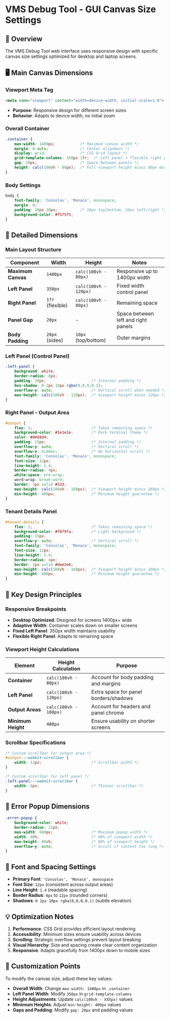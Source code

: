 # VMS Debug Tool - GUI Canvas Size Settings

## 📐 **Overview**
The VMS Debug Tool web interface uses responsive design with specific canvas size settings optimized for desktop and laptop screens.

## 🖥️ **Main Canvas Dimensions**

### **Viewport Meta Tag**
```html
<meta name="viewport" content="width=device-width, initial-scale=1.0">
```
- **Purpose**: Responsive design for different screen sizes
- **Behavior**: Adapts to device width, no initial zoom

### **Overall Container**
```css
.container {
    max-width: 1400px;           /* Maximum canvas width */
    margin: 0 auto;              /* Center alignment */
    display: grid;               /* CSS Grid layout */
    grid-template-columns: 350px 1fr;  /* Left panel + flexible right panel */
    gap: 20px;                   /* Space between panels */
    height: calc(100vh - 80px);  /* Full viewport height minus 80px margin */
}
```

### **Body Settings**
```css
body {
    font-family: 'Consolas', 'Monaco', monospace;
    margin: 0;
    padding: 10px 20px;          /* 10px top/bottom, 20px left/right */
    background-color: #f5f5f5;
}
```

## 📏 **Detailed Dimensions**

### **Main Layout Structure**
| Component | Width | Height | Notes |
|-----------|-------|--------|-------|
| **Maximum Canvas** | `1400px` | `calc(100vh - 80px)` | Responsive up to 1400px width |
| **Left Panel** | `350px` | `calc(100vh - 120px)` | Fixed width control panel |
| **Right Panel** | `1fr` (flexible) | `calc(100vh - 80px)` | Remaining space |
| **Panel Gap** | `20px` | - | Space between left and right panels |
| **Body Padding** | `20px` (sides) | `10px` (top/bottom) | Outer margins |

### **Left Panel (Control Panel)**
```css
.left-panel {
    background: white;
    border-radius: 8px;
    padding: 20px;                    /* Internal padding */
    box-shadow: 0 2px 10px rgba(0,0,0,0.1);
    overflow-y: auto;                 /* Vertical scroll when needed */
    max-height: calc(100vh - 120px);  /* Viewport height minus 120px */
}
```

### **Right Panel - Output Area**
```css
#output {
    flex: 1;                          /* Takes remaining space */
    background-color: #1e1e1e;        /* Dark terminal theme */
    color: #d4d4d4;
    padding: 15px;                    /* Internal padding */
    overflow-y: auto;                 /* Vertical scroll */
    overflow-x: hidden;               /* No horizontal scroll */
    font-family: 'Consolas', 'Monaco', monospace;
    font-size: 12px;
    line-height: 1.4;
    border-radius: 4px;
    white-space: pre-wrap;
    word-wrap: break-word;
    border: 1px solid #333;
    max-height: calc(100vh - 160px);  /* Viewport height minus 160px */
    min-height: 400px;                /* Minimum height guarantee */
}
```

### **Tenant Details Panel**
```css
#tenant-details {
    flex: 1;                          /* Takes remaining space */
    background-color: #f8f9fa;        /* Light background */
    padding: 15px;
    overflow-y: auto;                 /* Vertical scroll */
    font-family: 'Consolas', 'Monaco', monospace;
    font-size: 12px;
    line-height: 1.4;
    border-radius: 4px;
    border: 1px solid #dee2e6;
    max-height: calc(100vh - 160px);  /* Viewport height minus 160px */
    min-height: 400px;                /* Minimum height guarantee */
}
```

## 🎯 **Key Design Principles**

### **Responsive Breakpoints**
- **Desktop Optimized**: Designed for screens 1400px+ wide
- **Adaptive Width**: Container scales down on smaller screens
- **Fixed Left Panel**: 350px width maintains usability
- **Flexible Right Panel**: Adapts to remaining space

### **Viewport Height Calculations**
| Element | Height Calculation | Purpose |
|---------|-------------------|---------|
| **Container** | `calc(100vh - 80px)` | Account for body padding and margins |
| **Left Panel** | `calc(100vh - 120px)` | Extra space for panel borders/shadows |
| **Output Areas** | `calc(100vh - 160px)` | Account for headers and panel chrome |
| **Minimum Height** | `400px` | Ensure usability on shorter screens |

### **Scrollbar Specifications**
```css
/* Custom scrollbar for output area */
#output::-webkit-scrollbar {
    width: 12px;                      /* Scrollbar width */
}

/* Custom scrollbar for left panel */
.left-panel::-webkit-scrollbar {
    width: 8px;                       /* Thinner scrollbar */
}
```

## 📱 **Error Popup Dimensions**
```css
.error-popup {
    background-color: white;
    border-radius: 12px;
    max-width: 600px;                 /* Maximum popup width */
    width: 90%;                       /* 90% of viewport width */
    max-height: 80vh;                 /* 80% of viewport height */
    overflow-y: auto;                 /* Scroll if content too long */
}
```

## 🎨 **Font and Spacing Settings**
- **Primary Font**: `'Consolas', 'Monaco', monospace`
- **Font Size**: `12px` (consistent across output areas)
- **Line Height**: `1.4` (readable spacing)
- **Border Radius**: `4px` to `12px` (rounded corners)
- **Shadows**: `0 2px 10px rgba(0,0,0,0.1)` (subtle elevation)

## 💡 **Optimization Notes**
1. **Performance**: CSS Grid provides efficient layout rendering
2. **Accessibility**: Minimum sizes ensure usability across devices
3. **Scrolling**: Strategic overflow settings prevent layout breaking
4. **Visual Hierarchy**: Size and spacing create clear content organization
5. **Responsive**: Adapts gracefully from 1400px down to mobile sizes

## 🔧 **Customization Points**
To modify the canvas size, adjust these key values:
- **Overall Width**: Change `max-width: 1400px` in `.container`
- **Left Panel Width**: Modify `350px` in `grid-template-columns`
- **Height Adjustments**: Update `calc(100vh - XXXpx)` values
- **Minimum Heights**: Adjust `min-height: 400px` values
- **Gaps and Padding**: Modify `gap: 20px` and padding values